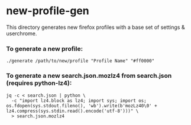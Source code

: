 # new-profile-gen

This directory generates new firefox profiles with a base set of settings & userchrome.

### To generate a new profile:

```shell
./generate /path/to/new/profile "Profile Name" "#ff0000"
```

### To generate a new search.json.mozlz4 from search.json (requires python-lz4):

```shell
jq -c < search.json | python \
  -c "import lz4.block as lz4; import sys; import os; os.fdopen(sys.stdout.fileno(), 'wb').write(b'mozLz40\0' + lz4.compress(sys.stdin.read().encode('utf-8')))" \
  > search.json.mozlz4
```
